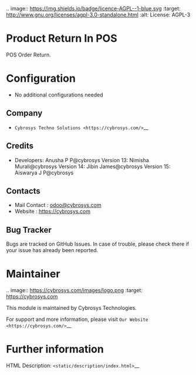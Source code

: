 .. image:: https://img.shields.io/badge/licence-AGPL--1-blue.svg
:target: http://www.gnu.org/licenses/agpl-3.0-standalone.html
:alt: License: AGPL-3

Product Return In POS
=====================
POS Order Return.

Configuration
=============

* No additional configurations needed

Company
-------

* `Cybrosys Techno Solutions <https://cybrosys.com/>`__

Credits
-------

* Developers:    Anusha P P@cybrosys
  Version 13: Nimisha Murali@cybrosys
  Version 14: Jibin James@cybrosys
  Version 15: Aiswarya J P@cybrosys

Contacts
--------

* Mail Contact : odoo@cybrosys.com
* Website : https://cybrosys.com

Bug Tracker
-----------
Bugs are tracked on GitHub Issues. In case of trouble, please check there if your issue has already been reported.

Maintainer
==========
.. image:: https://cybrosys.com/images/logo.png
:target: https://cybrosys.com

This module is maintained by Cybrosys Technologies.

For support and more information, please visit `Our Website <https://cybrosys.com/>`__

Further information
===================
HTML Description: `<static/description/index.html>`__






